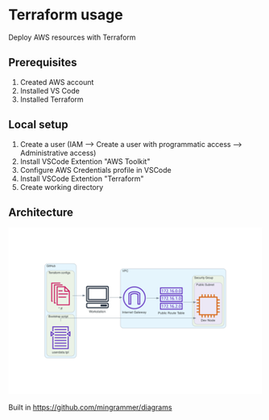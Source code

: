 # Terraform usage
Deploy AWS resources with Terraform

## Prerequisites
1. Created AWS account
2. Installed VS Code
3. Installed Terraform

## Local setup
1. Create a user (IAM --> Create a user with programmatic access --> Administrative access)
2. Install VSCode Extention "AWS Toolkit"
3. Configure AWS Credentials profile in VSCode
4. Install VSCode Extention "Terraform"
5. Create working directory

## Architecture

![](diagrams_image.png "AWS Deployment with Terraform")

Built in https://github.com/mingrammer/diagrams